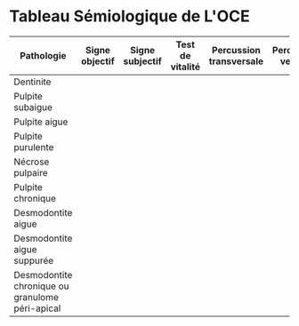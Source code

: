 # Tableau Sémiologique de L'OCE

Pathologie                  | Signe objectif | Signe subjectif | Test de vitalité | Percussion transversale | Percussion vertical |
----------------------------|----------------|-----------------|------------------|-------------------------|---------------------|
Dentinite                   |                |                 |                  |                         |                     |
Pulpite subaigue            |                |                 |                  |                         |                     |
Pulpite aigue               |                |                 |                  |                         |                     |
Pulpite purulente           |                |                 |                  |                         |                     |
Nécrose pulpaire            |                |                 |                  |                         |                     |
Pulpite chronique           |                |                 |                  |                         |                     |
Desmodontite aigue          |                |                 |                  |                         |                     |
Desmodontite aigue suppurée |                |                 |                  |                         |                     |
Desmodontite chronique ou granulome péri-apical|       |       |                  |                         |                     |